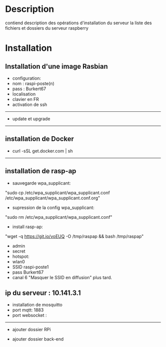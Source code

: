 
# Description
contiend 
description des opérations d'installation du serveur
la liste des fichiers et dossiers du serveur raspberry

# Installation

## Installation d'une image Rasbian
 - configuration:
  - nom : raspi-poste(n)
  - pass : Burkert67
  - localisation
  - clavier en FR
  - activation de ssh
----
 - update et upgrade
----
## installation de Docker
 - curl -sSL get.docker.com | sh
----
## installation de rasp-ap
 - sauvegarde wpa_supplicant:
 
 "sudo cp /etc/wpa_supplicant/wpa_supplicant.conf /etc/wpa_supplicant/wpa_supplicant.conf.org"
 
 - supression de la config wpa_supplicant:
 
 "sudo  rm  /etc/wpa_supplicant/wpa_supplicant.conf"
 
 - install rasp-ap:
 
 "wget -q https://git.io/voEUQ -O /tmp/raspap && bash /tmp/raspap"
 - admin
 - secret
 - hotspot:
  - wlan0
  - SSID raspi-poste1
  - pass Burkert67
  - canal 6
 "Masquer le SSID en diffusion" plus tard.
 
 ip du serveur : 10.141.3.1
----
 - installation de mosquitto
  - port mqtt: 1883
  - port websocket : 
----
- ajouter dossier RPi

- ajouter dossier back-end
